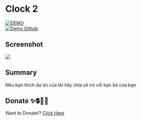 # Clock 2

<div>
    <a href="https://codepen.io/truongvy-06/pen/BaPoLVw" target="blank"><img align="center" src="https://img.shields.io/badge/DEMO-006fff?style=for-the-badge&logo=codepen&logoColor=white" alt="DEMO"/></a>
    <div>
    <a href="https://truongvy-06.github.io/game-block.menja/" target="blank"><img align="center" src="https://img.shields.io/badge/GAME-000000?style=for-the-badge&logo=github&logoColor=white" alt="Demo Github"/></a>

## Screenshot

![](https://i.imgur.com/mETNh5Y.png)

## Summary

Nếu bạn thích dự án của tôi hãy chia sẻ nó với bạn bè của bạn
## Donate ✨💲🤝💖
Want to Donate!? [Click Here](https://github.com/truongvy-06/truongvy-06/blob/7cf22a1eeb7c00742740d743fb8d2ee6eb607156/DONATE.md) 
